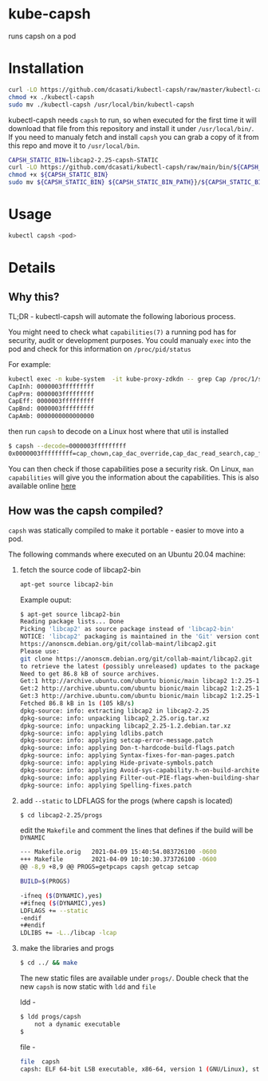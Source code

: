 # kube-capsh
runs capsh on a pod

# Installation
```bash
curl -LO https://github.com/dcasati/kubectl-capsh/raw/master/kubectl-capsh
chmod +x ./kubectl-capsh
sudo mv ./kubectl-capsh /usr/local/bin/kubectl-capsh
```

kubectl-capsh needs `capsh` to run, so when executed for the first time it will download
that file from this repository and install it under `/usr/local/bin/`. If you need to 
manualy fetch and install `capsh` you can grab a copy of it from this repo and move it 
to `/usr/local/bin`.

```bash
CAPSH_STATIC_BIN=libcap2-2.25-capsh-STATIC
curl -LO https://github.com/dcasati/kubectl-capsh/raw/main/bin/${CAPSH_STATIC_BIN}
chmod +x ${CAPSH_STATIC_BIN}
sudo mv ${CAPSH_STATIC_BIN} ${CAPSH_STATIC_BIN_PATH}}/${CAPSH_STATIC_BIN}
```

# Usage

```bash
kubectl capsh <pod>
```
# Details

## Why this?
TL;DR - kubectl-capsh will automate the following laborious process.

You might need to check what `capabilities(7)` a running pod has for security, 
audit or development purposes. You could manualy `exec` into the pod and check for this 
information on `/proc/pid/status`

For example:

```bash
kubectl exec -n kube-system  -it kube-proxy-zdkdn -- grep Cap /proc/1/status
CapInh:	0000003fffffffff
CapPrm:	0000003fffffffff
CapEff:	0000003fffffffff
CapBnd:	0000003fffffffff
CapAmb:	0000000000000000
```
then run `capsh` to decode on a Linux host where that util is installed

```bash
$ capsh --decode=0000003fffffffff
0x0000003fffffffff=cap_chown,cap_dac_override,cap_dac_read_search,cap_fowner,cap_fsetid,cap_kill,cap_setgid,cap_setuid,cap_setpcap,cap_linux_immutable,cap_net_bind_service,cap_net_broadcast,cap_net_admin,cap_net_raw,cap_ipc_lock,cap_ipc_owner,cap_sys_module,cap_sys_rawio,cap_sys_chroot,cap_sys_ptrace,cap_sys_pacct,cap_sys_admin,cap_sys_boot,cap_sys_nice,cap_sys_resource,cap_sys_time,cap_sys_tty_config,cap_mknod,cap_lease,cap_audit_write,cap_audit_control,cap_setfcap,cap_mac_override,cap_mac_admin,cap_syslog,cap_wake_alarm,cap_block_suspend,cap_audit_read
```

You can then check if those capabilities pose a security risk. On Linux, `man capabilities` will give you the information about the capabilities. This is also available online [here](https://man7.org/linux/man-pages/man7/capabilities.7.html)

## How was the capsh compiled?
`capsh` was statically compiled to make it portable - easier to move into a pod.

The following commands where executed on an Ubuntu 20.04 machine:

1. fetch the source code of libcap2-bin

	```bash
	apt-get source libcap2-bin
	```

	Example ouput:

	```bash
	$ apt-get source libcap2-bin
	Reading package lists... Done
	Picking 'libcap2' as source package instead of 'libcap2-bin'
	NOTICE: 'libcap2' packaging is maintained in the 'Git' version control system at:
	https://anonscm.debian.org/git/collab-maint/libcap2.git
	Please use:
	git clone https://anonscm.debian.org/git/collab-maint/libcap2.git
	to retrieve the latest (possibly unreleased) updates to the package.
	Need to get 86.8 kB of source archives.
	Get:1 http://archive.ubuntu.com/ubuntu bionic/main libcap2 1:2.25-1.2 (dsc) [2230 B]
	Get:2 http://archive.ubuntu.com/ubuntu bionic/main libcap2 1:2.25-1.2 (tar) [63.7 kB]
	Get:3 http://archive.ubuntu.com/ubuntu bionic/main libcap2 1:2.25-1.2 (diff) [20.9 kB]
	Fetched 86.8 kB in 1s (105 kB/s)  
	dpkg-source: info: extracting libcap2 in libcap2-2.25
	dpkg-source: info: unpacking libcap2_2.25.orig.tar.xz
	dpkg-source: info: unpacking libcap2_2.25-1.2.debian.tar.xz
	dpkg-source: info: applying ldlibs.patch
	dpkg-source: info: applying setcap-error-message.patch
	dpkg-source: info: applying Don-t-hardcode-build-flags.patch
	dpkg-source: info: applying Syntax-fixes-for-man-pages.patch
	dpkg-source: info: applying Hide-private-symbols.patch
	dpkg-source: info: applying Avoid-sys-capability.h-on-build-architecture.patch
	dpkg-source: info: applying Filter-out-PIE-flags-when-building-shared-objects.patch
	dpkg-source: info: applying Spelling-fixes.patch
	```
1. add `--static` to LDFLAGS for the progs (where capsh is located)

	```bash
	$ cd libcap2-2.25/progs
	```
	edit the `Makefile` and comment the lines that defines if the build will be `DYNAMIC`

	```bash
	--- Makefile.orig	2021-04-09 15:40:54.083726100 -0600
	+++ Makefile		2021-04-09 10:10:30.373726100 -0600
	@@ -8,9 +8,9 @@ PROGS=getpcaps capsh getcap setcap
	
	BUILD=$(PROGS)
	
	-ifneq ($(DYNAMIC),yes)
	+#ifneq ($(DYNAMIC),yes)
	LDFLAGS += --static
	-endif
	+#endif
	LDLIBS += -L../libcap -lcap
	```

1. make the libraries and progs

	```bash
	$ cd ../ && make
	```

	The new static files are available under `progs/`. Double check that the new `capsh` 
	is now static with `ldd` and
	`file`

	ldd -

	```bash
	$ ldd progs/capsh
		not a dynamic executable
	$
	```
	file -

	```bash
	file  capsh
	capsh: ELF 64-bit LSB executable, x86-64, version 1 (GNU/Linux), statically linked, for GNU/Linux 3.2.0, BuildID[sha1]=c13ddb20944fe4a5b1c4c58b105dd1adbcad1fe8, with debug_info, not stripped
	```


